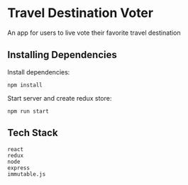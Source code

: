 # Travel Destination Voter

An app for users to live vote their favorite travel destination

## Installing Dependencies

Install dependencies:

    npm install

Start server and create redux store:

    npm run start

## Tech Stack
    react
    redux
    node
    express
    immutable.js